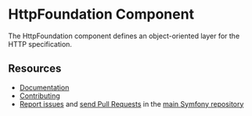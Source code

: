 HttpFoundation Component
========================

The HttpFoundation component defines an object-oriented layer for the HTTP
specification.

Resources
---------

  * [Documentation](https://symfony.com/doc/current/components/http_foundation.php)
  * [Contributing](https://symfony.com/doc/current/contributing/index.php)
  * [Report issues](https://github.com/symfony/symfony/issues) and
    [send Pull Requests](https://github.com/symfony/symfony/pulls)
    in the [main Symfony repository](https://github.com/symfony/symfony)
